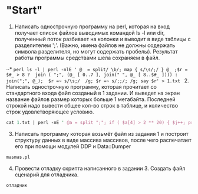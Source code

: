 "Start"
=========================
1. Написать однострочную программу на perl, которая на вход получает список
	файлов выводимых командой ls -l или dir, полученный поток разбивает на
	колонки и выводит в виде таблицы с разделителем ';'. (Важно, имена файлов
	не должны содержать символа разделителя, но могут содержать пробелы).
	Результат работы программы средствами шела сохраняем в файл.
	
⋅⋅*	 ```perl
	ls -l | perl -nlE ' @_ = split/ \b/; map { s/\s/;/ } @_ ;$r =  $#_ > 8 ? 
	join ( ";", (@_ [ 0..7 ], join(" ", @_ [ 8..$#_ ]))) : join(";", @_); 
	$r =~ s/\s;/  /g; $r =~ s/;;/; /g; say $r' > 1.txt
	```
2. Написать однострочную программу, которая прочитает со стандартного
входа файл созданый в 1 задании. И выведет на экран название файлов
размер которых больше 1 мегабайта. Последней строкой надо вывести
общее кол-во строк в таблице, и количество строк удовлетворяющее
условию.
```perl
cat 1.txt | perl -nE ' @a = split ";"; if ( $a[4] > 2 ** 20) { $j++; print $a[8] } }{say "$. $j" ' 
```
3. Написать программу которая возьмёт файл из задания 1 и построит
структуру данных в виде массива массивов, после чего распечатает его при
помощи модулей DDP и Data::Dumper
```perl
masmas.pl
```
4. Провести отладку скрипта написанного в задании 3. Создать файл сценарий
для отладчика.
```perl
отладчик
```
